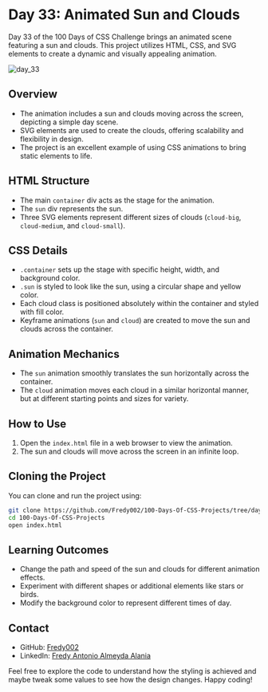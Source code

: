 # Day 33: Animated Sun and Clouds

Day 33 of the 100 Days of CSS Challenge brings an animated scene featuring a sun and clouds. This project utilizes HTML, CSS, and SVG elements to create a dynamic and visually appealing animation.

![day_33](https://github.com/Fredy002/100-Days-Of-CSS-Projects/assets/104151778/f9f7b5cd-a1d4-475e-bf6d-76cb5a30d1cd)

## Overview

- The animation includes a sun and clouds moving across the screen, depicting a simple day scene.
- SVG elements are used to create the clouds, offering scalability and flexibility in design.
- The project is an excellent example of using CSS animations to bring static elements to life.

## HTML Structure

- The main `container` div acts as the stage for the animation.
- The `sun` div represents the sun.
- Three SVG elements represent different sizes of clouds (`cloud-big`, `cloud-medium`, and `cloud-small`).

## CSS Details

- `.container` sets up the stage with specific height, width, and background color.
- `.sun` is styled to look like the sun, using a circular shape and yellow color.
- Each cloud class is positioned absolutely within the container and styled with fill color.
- Keyframe animations (`sun` and `cloud`) are created to move the sun and clouds across the container.

## Animation Mechanics

- The `sun` animation smoothly translates the sun horizontally across the container.
- The `cloud` animation moves each cloud in a similar horizontal manner, but at different starting points and sizes for variety.

## How to Use

1. Open the `index.html` file in a web browser to view the animation.
2. The sun and clouds will move across the screen in an infinite loop.

## Cloning the Project

You can clone and run the project using:

```bash
git clone https://github.com/Fredy002/100-Days-Of-CSS-Projects/tree/day_31-40/day_33
cd 100-Days-Of-CSS-Projects
open index.html
```

## Learning Outcomes

- Change the path and speed of the sun and clouds for different animation effects.
- Experiment with different shapes or additional elements like stars or birds.
- Modify the background color to represent different times of day.

## Contact

- GitHub: [Fredy002](https://github.com/Fredy002)
- LinkedIn: [Fredy Antonio Almeyda Alania](https://www.linkedin.com/in/fredy-antonio-almeyda-alania/)

Feel free to explore the code to understand how the styling is achieved and maybe tweak some values to see how the design changes. Happy coding!
